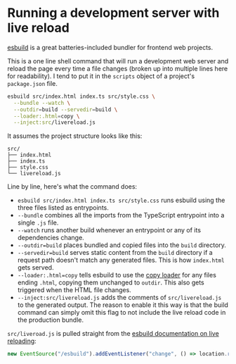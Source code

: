 # Running a development server with live reload

[esbuild](https://github.com/evanw/esbuild) is a great batteries-included bundler for frontend web projects.

This is a one line shell command that will run a development web server and reload the page every time a file changes (broken up into multiple lines here for readability). I tend to put it in the `scripts` object of a project's `package.json` file.

```sh
esbuild src/index.html index.ts src/style.css \
  --bundle --watch \
  --outdir=build --servedir=build \
  --loader:.html=copy \
  --inject:src/livereload.js
```

It assumes the project structure looks like this:

```
src/
├── index.html
├── index.ts
├── style.css
└── livereload.js
```

Line by line, here's what the command does:

- `esbuild src/index.html index.ts src/style.css` runs esbuild using the three files listed as entrypoints.
- `--bundle` combines all the imports
from the TypeScript entrypoint into a single `.js` file.
- `--watch` runs another build whenever an entrypoint or any of its dependencies change.
- `--outdir=build` places bundled and copied files into the `build` directory.
- `--servedir=build` serves static content from the `build` directory if a request path doesn't match any generated files. This is how `index.html` gets served.
- `--loader:.html=copy` tells esbuild to use the [copy loader](https://esbuild.github.io/content-types/#copy) for any files ending `.html`, copying them unchanged to `outdir`. This also gets triggered when the HTML file changes.
- `--inject:src/livereload.js` adds the comments of `src/livereload.js` to the generated output. The reason to enable it this way is that the build command can simply omit this flag to not include the live reload code in the production bundle.

`src/liveroad.js` is pulled straight from the [esbuild documentation on live reloading](https://esbuild.github.io/api/#live-reload):

```js
new EventSource("/esbuild").addEventListener("change", () => location.reload());
```